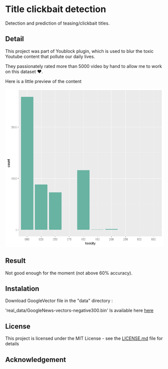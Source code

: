 # Title clickbait detection

Detection and prediction of teasing/clickbait titles.

## Detail

This project was part of Youblock plugin, which is used to blur the toxic Youtube content that pollute our daily lives.

They passionately rated more than 5000 video by hand to allow me to work on this dataset ❤️.

Here is a little preview of the content

![toxicity clickbait](img/README-3157e7c6.png)

## Result

Not good enough for the moment (not above 60% accuracy).

## Instalation

Download GoogleVector file in the "data" directory :

'real_data/GoogleNews-vectors-negative300.bin' Is available here [here](https://github.com/mmihaltz/word2vec-GoogleNews-vectors)

## License

This project is licensed under the MIT License - see the [LICENSE.md](LICENSE.md) file for details

## Acknowledgement
